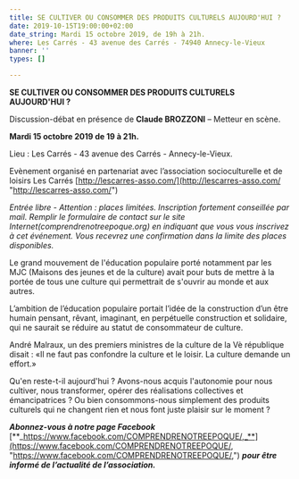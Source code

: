 ```yaml
---
title: SE CULTIVER OU CONSOMMER DES PRODUITS CULTURELS AUJOURD'HUI ?
date: 2019-10-15T19:00:00+02:00
date_string: Mardi 15 octobre 2019, de 19h à 21h.
where: Les Carrés - 43 avenue des Carrés - 74940 Annecy-le-Vieux
banner: ''
types: []

---
```

**SE CULTIVER OU CONSOMMER DES PRODUITS CULTURELS AUJOURD'HUI ?**

Discussion-débat en présence de **Claude BROZZONI** – Metteur en scène.

**Mardi 15 octobre 2019 de 19 à 21h.**

Lieu : Les Carrés - 43 avenue des Carrés - Annecy-le-Vieux.

Evènement organisé en partenariat avec l’association socioculturelle et de loisirs Les Carrés    [http://lescarres-asso.com/](http://lescarres-asso.com/ "http://lescarres-asso.com/")

_Entrée libre - Attention : places limitées. Inscription fortement conseillée par mail. Remplir le formulaire de contact sur le site Internet(comprendrenotreepoque.org) en indiquant que vous vous inscrivez à cet événement. Vous recevrez une confirmation dans la limite des places disponibles._

Le grand mouvement de l'éducation populaire porté notamment par les MJC (Maisons des jeunes et de la culture) avait pour buts de mettre à la portée de tous une culture qui permettrait de s'ouvrir au monde et aux autres.

L’ambition de l’éducation populaire portait l’idée de la construction d’un être humain pensant, rêvant, imaginant, en perpétuelle construction et solidaire, qui ne saurait se réduire au statut de consommateur de culture.

André Malraux, un des premiers ministres de la culture de la Vè république disait : «Il ne faut pas confondre la culture et le loisir. La culture demande un effort.»

Qu'en reste-t-il aujourd'hui ? Avons-nous acquis l'autonomie pour nous cultiver, nous transformer, opérer des réalisations collectives et émancipatrices ? Ou bien consommons-nous simplement des produits culturels qui ne changent rien et nous font juste plaisir sur le moment ?

**_Abonnez-vous à notre page Facebook_** [**_https://www.facebook.com/COMPRENDRENOTREEPOQUE/,_**](https://www.facebook.com/COMPRENDRENOTREEPOQUE/, "https://www.facebook.com/COMPRENDRENOTREEPOQUE/,") **_pour être informé de l’actualité de l’association._**